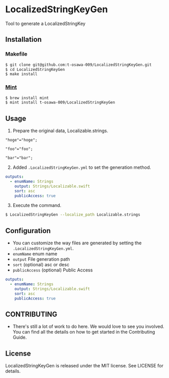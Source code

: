 # LocalizedStringKeyGen

Tool to generate a LocalizedStringKey

## Installation
### Makefile
```sh
$ git clone git@github.com:t-osawa-009/LocalizedStringKeyGen.git
$ cd LocalizedStringKeyGen
$ make install
```

### [Mint](https://github.com/yonaskolb/Mint)
```sh
$ brew install mint
$ mint install t-osawa-009/LocalizedStringKeyGen
```

## Usage
1. Prepare the original data, Localizable.strings.
```
"hoge"="hoge";

"foo"="foo";

"bar"="bar";
```

2. Added `.LocalizedStringKeyGen.yml` to set the generation method.

```yml
outputs:
  - enumName: Strings
    output: Strings/Localizable.swift
    sort: asc
    publicAccess: true
```

3. Execute the command.
```sh
$ LocalizedStringKeyGen --localize_path Localizable.strings
```

## Configuration
- You can customize the way files are generated by setting the `.LocalizedStringKeyGen.yml`.
- `enumName` enum name
- `output` File generation path
- `sort` (optional) asc or desc
- `publicAccess` (optional) Public Access

```yml
outputs:
  - enumName: Strings
    output: Strings/Localizable.swift
    sort: asc
    publicAccess: true
```

## CONTRIBUTING
- There's still a lot of work to do here. We would love to see you involved. You can find all the details on how to get started in the Contributing Guide.

## License
LocalizedStringKeyGen is released under the MIT license. See LICENSE for details.
